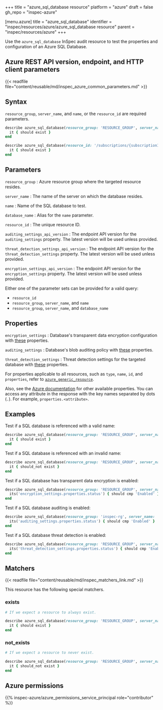 +++
title = "azure_sql_database resource"
platform = "azure"
draft = false
gh_repo = "inspec-azure"

[menu.azure]
title = "azure_sql_database"
identifier = "inspec/resources/azure/azure_sql_database resource"
parent = "inspec/resources/azure"
+++

Use the `azure_sql_database` InSpec audit resource to test the properties and configuration of an Azure SQL Database.

## Azure REST API version, endpoint, and HTTP client parameters

{{< readfile file="content/reusable/md/inspec_azure_common_parameters.md" >}}

## Syntax

`resource_group`, `server_name`, and `name`, or the `resource_id` are required parameters.

```ruby
describe azure_sql_database(resource_group: 'RESOURCE_GROUP', server_name: 'SERVER_NAME', name: 'DB_NAME') do
  it { should exist }
end
```

```ruby
describe azure_sql_database(resource_id: '/subscriptions/{subscriptionId}/resourceGroups/{resourceGroupName}/providers/Microsoft.Sql/servers/{serverName}/databases/{databaseName}') do
  it { should exist }
end
```

## Parameters

`resource_group`
: Azure resource group where the targeted resource resides.

`server_name`
: The name of the server on which the database resides.

`name`
: Name of the SQL database to test.

`database_name`
: Alias for the `name` parameter.

`resource_id`
: The unique resource ID.

`auditing_settings_api_version`
: The endpoint API version for the `auditing_settings` property. The latest version will be used unless provided.

`threat_detection_settings_api_version`
: The endpoint API version for the `threat_detection_settings` property. The latest version will be used unless provided.

`encryption_settings_api_version`
: The endpoint API version for the `encryption_settings` property. The latest version will be used unless provided.

Either one of the parameter sets can be provided for a valid query:

- `resource_id`
- `resource_group`, `server_name`, and `name`
- `resource_group`, `server_name`, and `database_name`

## Properties

`encryption_settings`
: Database's transparent data encryption configuration with [these](https://docs.microsoft.com/en-us/rest/api/sql/transparentdataencryptions/get#transparentdataencryption) properties.

`auditing_settings`
: Database's blob auditing policy with [these](https://docs.microsoft.com/en-us/rest/api/sql/database%20auditing%20settings/get#databaseblobauditingpolicy) properties.

`threat_detection_settings`
: Threat detection settings for the targeted database with [these](https://docs.microsoft.com/en-us/rest/api/sql/databasethreatdetectionpolicies/get#databasesecurityalertpolicy) properties.

For properties applicable to all resources, such as `type`, `name`, `id`, and `properties`, refer to [`azure_generic_resource`](azure_generic_resource#properties).

Also, see the [Azure documentation](https://docs.microsoft.com/en-us/rest/api/sql/databases/get#database) for other available properties.
You can access any attribute in the response with the key names separated by dots (`.`). For example, `properties.<attribute>`.

## Examples

Test if a SQL database is referenced with a valid name:

```ruby
describe azure_sql_database(resource_group: 'RESOURCE_GROUP', server_name: 'SERVER_NAME', name: 'DB_NAME') do
  it { should exist }
end
```

Test if a SQL database is referenced with an invalid name:

```ruby
describe azure_sql_database(resource_group: 'RESOURCE_GROUP', server_name: 'SERVER_NAME', name: 'DB_NAME') do
  it { should_not exist }
end
```

Test if a SQL database has transparent data encryption is enabled:

```ruby
describe azure_sql_database(resource_group: 'RESOURCE_GROUP', server_name: 'SERVER_NAME', name: 'DB_NAME') do
  its('encryption_settings.properties.status') { should cmp 'Enabled' }
end
```

Test if a SQL database auditing is enabled:

```ruby
describe azure_sql_database(resource_group: 'inspec-rg', server_name: 'customer_server', name: 'order-db') do
  its('auditing_settings.properties.status') { should cmp 'Enabled' }
end
```

Test if a SQL database threat detection is enabled:

```ruby
describe azure_sql_database(resource_group: 'RESOURCE_GROUP', server_name: 'SERVER_NAME', name: 'DB_NAME') do
  its('threat_detection_settings.properties.status') { should cmp 'Enabled' }
end
```

## Matchers

{{< readfile file="content/reusable/md/inspec_matchers_link.md" >}}

This resource has the following special matchers.

### exists

```ruby
# If we expect a resource to always exist.

describe azure_sql_database(resource_group: 'RESOURCE_GROUP', server_name: 'SERVER_NAME', name: 'DB_NAME') do
  it { should exist }
end
```

### not_exists

```ruby
# If we expect a resource to never exist.

describe azure_sql_database(resource_group: 'RESOURCE_GROUP', server_name: 'SERVER_NAME', name: 'DB_NAME') do
  it { should_not exist }
end
```

## Azure permissions

{{% inspec-azure/azure_permissions_service_principal role="contributor" %}}
